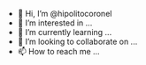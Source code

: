 - 👋 Hi, I’m @hipolitocoronel
- 👀 I’m interested in ...
- 🌱 I’m currently learning ...
- 💞️ I’m looking to collaborate on ...
- 📫 How to reach me ...

<!---
hipolitocoronel/hipolitocoronel is a ✨ special ✨ repository because its `README.md` (this file) appears on your GitHub profile.
You can click the Preview link to take a look at your changes.
--->
